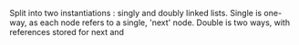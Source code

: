 Split into two instantiations : singly and doubly linked lists. Single is one-way, as each node refers to a single, 'next' node. Double is two ways, with references stored for next and 